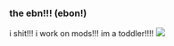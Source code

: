 ### the ebn!!! (ebon!)

i shit!!!
i work on mods!!!
im a toddler!!!!
<img src="https://imgur.com/a/TviGQZa">


